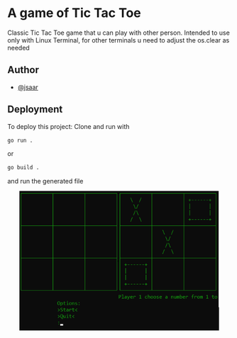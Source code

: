 # A game of Tic Tac Toe

Classic Tic Tac Toe game that u can play with other person.
Intended to use only with Linux Terminal, for other terminals u need to adjust the os.clear as needed

## Author

- [@jsaar](https://01.kood.tech/git/jsaar)

## Deployment

To deploy this project:
Clone and run with

```bash
go run .
```

or

```bash
go build .
```

and run the generated file

<p align="center">
<img src="123.png" width="450" height="auto" title="game picture">
</p>
